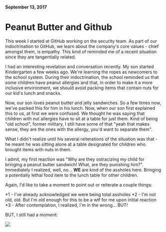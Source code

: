 #### September 13, 2017

# Peanut Butter and Github

This week I started at GitHub working on the security team. As part of our indoctrination to GitHub, we learn about the company's core values - chief amongst them, is empathy. This kind of reminded me of a recent situation since they are tangentially related. 

I had an interesting revelation and conversation recently. My son started Kindergarten a few weeks ago. We're learning the ropes as newcomers to the school system. During their indoctrination, the school reminded us that some children have peanut allergies and that, in order to make it a more inclusive environment, we should avoid packing items that contain nuts for our kid's lunch and snacks.

Now, our son loves peanut butter and jelly sandwiches. So a few times now, we've packed this for him in his lunch. Now, when our son first explained this to us, at first we were confused. We thought he was saying that children with nut allergies have to sit at a table for just them. Kind of being "old school", former military, I still have some of that "yeah that makes sense, they are the ones with the allergy, you'd want to separate them". 

What I didn't realize until his several reiterations of the situation was that - he meant he was sitting alone at a table designated for children who brought items with nuts in them.

I admit, my first reaction was "Why are they ostracizing my child for bringing a peanut butter sandwich! What, are they punishing him?". Immediately I realized, well, no... **WE** are kind of the assholes here. Bringing a potentially lethal food item to the lunch table for other children.

Again, I'd like to take a moment to point out or reiterate a couple things:

*1 - I've already acknowledged we were being total assholes
*2 - I'm not old, old. But I'm old enough for this to be a wtf for me upon initial reaction
*3 - After contemplation, I realized, I'm in the wrong... BUT!

BUT, I still had a moment:

![](https://user-images.githubusercontent.com/544667/30409037-618c7cca-98b7-11e7-9b69-11d7a4b9d184.png)
